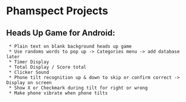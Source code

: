 # Phamspect Projects
 
## Heads Up Game for Android: 
     * Plain text on blank background heads up game
     * Use randoms words to pop up -> Categories menu -> add database later
     * Timer Display
     * Total Display / Score total
     * Clicker Sound
     * Phone tilt recognition up & down to skip or confirm correct -> Display on screen
     * Show X or Checkmark during tilt for right or wrong
     * Make phone vibrate when phone tilts
